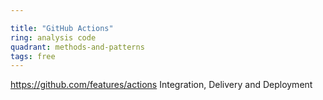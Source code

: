 ```yaml
---

title: "GitHub Actions"
ring: analysis code
quadrant: methods-and-patterns
tags: free
---
```

https://github.com/features/actions
Integration, Delivery and Deployment
